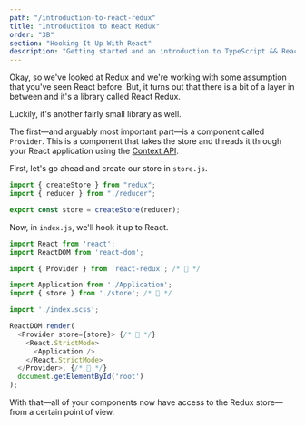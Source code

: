 ```yaml
---
path: "/introduction-to-react-redux"
title: "Introductiton to React Redux"
order: "3B"
section: "Hooking It Up With React"
description: "Getting started and an introduction to TypeScript && React Workshop"
---
```


Okay, so we've looked at Redux and we're working with some assumption that you've seen React before. But, it turns out that there is a bit of a layer in between and it's a library called React Redux.

Luckily, it's another fairly small library as well.

The first—and arguably most important part—is a component called `Provider`. This is a component that takes the store and threads it through your React application using the [Context API](https://reactjs.org/docs/context.html).

First, let's go ahead and create our store in `store.js`.

```js
import { createStore } from "redux";
import { reducer } from "./reducer";

export const store = createStore(reducer);
```

Now, in `index.js`, we'll hook it up to React.

```js
import React from 'react';
import ReactDOM from 'react-dom';

import { Provider } from 'react-redux'; /* 🌝 */

import Application from './Application';
import { store } from './store'; /* 🌝 */

import './index.scss';

ReactDOM.render(
  <Provider store={store}> {/* 🌝 */}
    <React.StrictMode>
      <Application />
    </React.StrictMode>
  </Provider>, {/* 🌝 */}
  document.getElementById('root')
);
```

With that—all of your components now have access to the Redux store—from a certain point of view.
